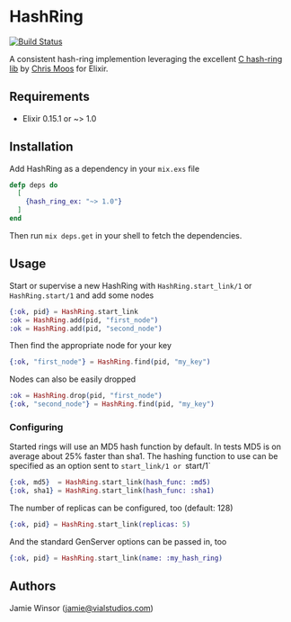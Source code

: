 # HashRing

[![Build Status](https://travis-ci.org/reset/hash-ring-ex.png?branch=master)](https://travis-ci.org/reset/hash-ring-ex)

A consistent hash-ring implemention leveraging the excellent [C hash-ring lib](https://github.com/chrismoos/hash-ring) by [Chris Moos](https://github.com/chrismoos) for Elixir.

## Requirements

* Elixir 0.15.1 or ~> 1.0

## Installation

Add HashRing as a dependency in your `mix.exs` file

```elixir
defp deps do
  [
    {hash_ring_ex: "~> 1.0"}
  ]
end
```

Then run `mix deps.get` in your shell to fetch the dependencies.

## Usage

Start or supervise a new HashRing with `HashRing.start_link/1` or `HashRing.start/1` and add some nodes

```elixir
{:ok, pid} = HashRing.start_link
:ok = HashRing.add(pid, "first_node")
:ok = HashRing.add(pid, "second_node")
```

Then find the appropriate node for your key

```elixir
{:ok, "first_node"} = HashRing.find(pid, "my_key")
```

Nodes can also be easily dropped

```elixir
:ok = HashRing.drop(pid, "first_node")
{:ok, "second_node"} = HashRing.find(pid, "my_key")
```

### Configuring

Started rings will use an MD5 hash function by default. In tests MD5 is on average about 25% faster than sha1. The hashing function to use can be specified as an option sent to `start_link/1 or `start/1`

```elixir
{:ok, md5}  = HashRing.start_link(hash_func: :md5)
{:ok, sha1} = HashRing.start_link(hash_func: :sha1)
```

The number of replicas can be configured, too (default: 128)

```elixir
{:ok, pid} = HashRing.start_link(replicas: 5)
```

And the standard GenServer options can be passed in, too

```elixir
{:ok, pid} = HashRing.start_link(name: :my_hash_ring)
```

## Authors

Jamie Winsor (<jamie@vialstudios.com>)
